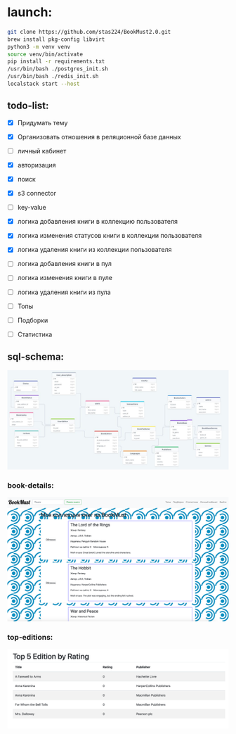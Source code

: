 # launch:
```sh
git clone https://github.com/stas224/BookMust2.0.git
brew install pkg-config libvirt
python3 -m venv venv
source venv/bin/activate 
pip install -r requirements.txt
/usr/bin/bash ./postgres_init.sh
/usr/bin/bash ./redis_init.sh
localstack start --host
```
## todo-list:
- [x] Придумать тему 
- [x] Организовать отношения в реляционной базе данных
- [ ] личный кабинет
- [x] авторизация
- [x] поиск
- [x] s3 connector
- [ ] key-value

- [x] логика добавления книги в коллекцию пользователя
- [x] логика изменения статусов книги в коллекции пользователя
- [x] логика удаления книги из коллекции пользователя
- [ ] логика добавления книги в пул
- [ ] логика изменения книги в пуле
- [ ] логика удаления книги из пула

- [ ] Топы
- [ ] Подборки
- [ ] Статистика

## sql-schema:
![sql-schema.jpg](media/sql-schema.jpg)


### book-details:
![book-details.png](media/book-details.png)

### top-editions:
![top-editions.png](media/top-editions.png)